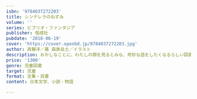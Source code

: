 ```yaml
---
isbn: '9784037272203'
title: シンデレラのねずみ
volume: ''
series: ビブリオ・ファンタジア
publisher: 偕成社
pubdate: '2018-06-19'
cover: 'https://cover.openbd.jp/9784037272203.jpg'
author: 斉藤洋／著 森泉岳土／イラスト
description: おかしなことに、わたしの顔を見るとみな、奇妙な話をしたくなるらしい図書館を舞台にした斉藤洋の奇譚集、第2弾。
price: '1300'
genre: 児童図書
target: 児童
format: 全集・双書
content: 日本文学、小説・物語

---
```


